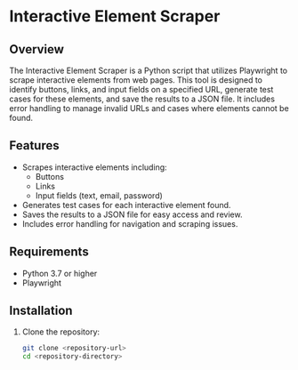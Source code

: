 # Interactive Element Scraper

## Overview

The Interactive Element Scraper is a Python script that utilizes Playwright to scrape interactive elements from web pages. This tool is designed to identify buttons, links, and input fields on a specified URL, generate test cases for these elements, and save the results to a JSON file. It includes error handling to manage invalid URLs and cases where elements cannot be found.

## Features

- Scrapes interactive elements including:
  - Buttons
  - Links
  - Input fields (text, email, password)
- Generates test cases for each interactive element found.
- Saves the results to a JSON file for easy access and review.
- Includes error handling for navigation and scraping issues.

## Requirements

- Python 3.7 or higher
- Playwright

## Installation

1. Clone the repository:
   ```bash
   git clone <repository-url>
   cd <repository-directory>
